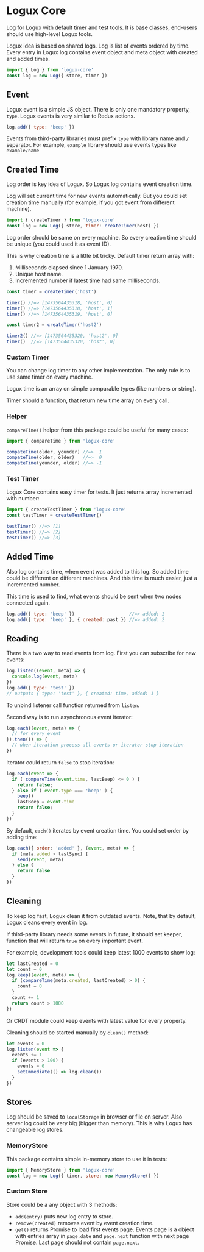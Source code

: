 # Logux Core

Log for Logux with default timer and test tools. It is base classes, end-users
should use high-level Logux tools.

Logux idea is based on shared logs. Log is list of events ordered by time.
Every entry in Logux log contains event object and meta object with created
and added times.

```js
import { Log } from 'logux-core'
const log = new Log({ store, timer })
```

## Event

Logux event is a simple JS object. There is only one mandatory property, `type`.
Logux events is very similar to Redux actions.

```js
log.add({ type: 'beep' })
```

Events from third-party libraries must prefix `type` with library name
and `/` separator. For example, `example` library should use events types
like `example/name`

## Created Time

Log order is key idea of Logux. So Logux log contains event creation time.

Log will set current time for new events automatically. But you could set
creation time manually (for example, if you got event from different machine).

```js
import { createTimer } from 'logux-core'
const log = new Log({ store, timer: createTimer(host) })
```

Log order should be same on every machine. So every creation time
should be unique (you could used it as event ID).

This is why creation time is a little bit tricky.
Default timer return array with:

1. Milliseconds elapsed since 1 January 1970.
2. Unique host name.
3. Incremented number if latest time had same milliseconds.

```js
const timer = createTimer('host')

timer() //=> [1473564435318, 'host', 0]
timer() //=> [1473564435318, 'host', 1]
timer() //=> [1473564435319, 'host', 0]

const timer2 = createTimer('host2')

timer2() //=> [1473564435320, 'host2', 0]
timer()  //=> [1473564435320, 'host', 0]
```

### Custom Timer

You can change log timer to any other implementation. The only rule
is to use same timer on every machine.

Logux time is an array on simple comparable types (like numbers or string).

Timer should a function, that return new time array on every call.

### Helper

`compareTime()` helper from this package could be useful for many cases:

```js
import { compareTime } from 'logux-core'

compateTime(older, younder) //=>  1
compateTime(older, older)   //=>  0
compateTime(younder, older) //=> -1
```

### Test Timer

Logux Core contains easy timer for tests. It just returns array incremented
with number:

```js
import { createTestTimer } from 'logux-core'
const testTimer = createTestTimer()

testTimer() //=> [1]
testTimer() //=> [2]
testTimer() //=> [3]
```

## Added Time

Also log contains time, when event was added to this log. So added time could
be different on different machines. And this time is much easier,
just a incremented number.

This time is used to find, what events should be sent when
two nodes connected again.

```js
log.add({ type: 'beep' })                    //=> added: 1
log.add({ type: 'beep' }, { created: past }) //=> added: 2
```

## Reading

There is a two way to read events from log. First you can subscribe
for new events:

```js
log.listen((event, meta) => {
  console.log(event, meta)
})
log.add({ type: 'test' })
// outputs { type: 'test' }, { created: time, added: 1 }
```

To unbind listener call function returned from `listen`.

Second way is to run asynchronous event iterator:

```js
log.each((event, meta) => {
  // for every event
}).then(() => {
  // when iteration process all everts or iterator stop iteration
})
```

Iterator could return `false` to stop iteration:

```js
log.each(event => {
  if ( compareTime(event.time, lastBeep) <= 0 ) {
    return false;
  } else if ( event.type === 'beep' ) {
    beep()
    lastBeep = event.time
    return false;
  }
})
```

By default, `each()` iterates by event creation time. You could set order
by adding time:

```js
log.each({ order: 'added' }, (event, meta) => {
  if (meta.added > lastSync) {
    send(event, meta)
  } else {
    return false
  }
})
```

## Cleaning

To keep log fast, Logux clean it from outdated events.
Note, that by default, Logux cleans every event in log.

If third-party library needs some events in future, it should set keeper,
function that will return `true` on every important event.

For example, development tools could keep latest 1000 events to show log:

```js
let lastCreated = 0
let count = 0
log.keep((event, meta) => {
  if (compareTime(meta.created, lastCreated) > 0) {
    count = 0
  }
  count += 1
  return count > 1000
})
```

Or CRDT module could keep events with latest value for every property.

Cleaning should be started manually by `clean()` method:

```js
let events = 0
log.listen(event => {
  events += 1
  if (events > 100) {
    events = 0
    setImmediate(() => log.clean())
  }
})
```

## Stores

Log should be saved to `localStorage` in browser or file on server.
Also server log could be very big (bigger than memory). This is why Logux
has changeable log stores.

### MemoryStore

This package contains simple in-memory store to use it in tests:

```js
import { MemoryStore } from 'logux-core'
const log = new Log({ timer, store: new MemoryStore() })
```

### Custom Store

Store could be a any object with 3 methods:

* `add(entry)` puts new log entry to store.
* `remove(created)` removes event by event creation time.
* `get()` returns Promise to load first events page. Events page is a object
  with entries array in `page.date` and `page.next` function with next page
  Promise. Last page should not contain `page.next`.
